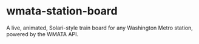 # wmata-station-board
A live, animated, Solari-style train board for any Washington Metro station, powered by the WMATA API.
